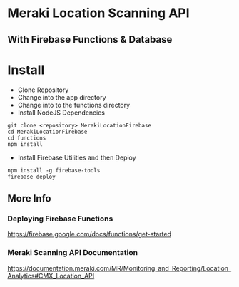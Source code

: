 # Meraki Location Scanning API
## With Firebase Functions & Database

# Install
* Clone Repository
* Change into the app directory
* Change into to the functions directory
* Install NodeJS Dependencies
```
git clone <repository> MerakiLocationFirebase
cd MerakiLocationFirebase
cd functions
npm install 
```

* Install Firebase Utilities and then Deploy
```
npm install -g firebase-tools
firebase deploy
```

## More Info
### Deploying Firebase Functions
https://firebase.google.com/docs/functions/get-started

### Meraki Scanning API Documentation
https://documentation.meraki.com/MR/Monitoring_and_Reporting/Location_Analytics#CMX_Location_API


